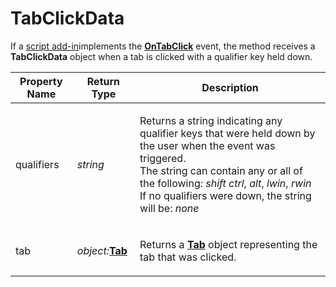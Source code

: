 # TabClickData

If a [script add-in](/Manual/scripting/script_add-ins/README.md)implements the **[OnTabClick](../scripting_events/ontabclick.md)** event, the method receives a **TabClickData** object when a tab is clicked with a qualifier key held down.

<table>
<thead><tr><th>
Property Name</th><th>
Return Type</th><th>
Description
</th></tr></thead><tbody><tr><td>
qualifiers</td><td>

*string*</td><td>

Returns a string indicating any qualifier keys that were held down by the user when the event was triggered.  
The string can contain any or all of the following: *shift* *ctrl*, *alt*, *lwin*, *rwin*  
If no qualifiers were down, the string will be: *none*
</td></tr><tr><td>
tab</td><td>

*object:***[Tab](tab.md)**</td><td>

Returns a **[Tab](tab.md)** object representing the tab that was clicked.
</td></tr></tbody>
</table>

